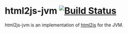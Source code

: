 html2js-jvm [![Build Status](https://travis-ci.org/tomdcc/html2js-jvm.png?branch=master)](https://travis-ci.org/tomdcc/html2js-jvm)
===========

html2js-jvm is an implementation of [html2js](https://github.com/karlgoldstein/grunt-html2js) for the JVM.